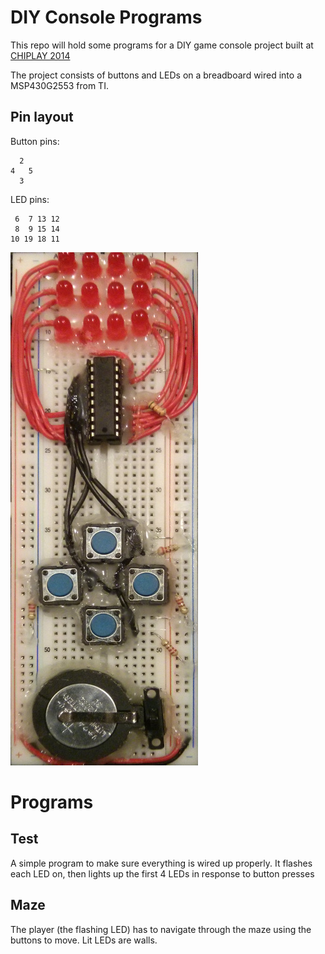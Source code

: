 DIY Console Programs
====================

This repo will hold some programs for a DIY game console project built
at [CHIPLAY 2014](http://chiplay.org/)

The project consists of buttons and LEDs on a breadboard wired into a MSP430G2553 from TI.

Pin layout
----------

Button pins:
```
  2
4   5
  3
```

LED pins:
```
 6  7 13 12
 8  9 15 14
10 19 18 11
```

![Console](https://raw.githubusercontent.com/pR0Ps/diy-console/master/console.jpg)

Programs
========

Test
----
A simple program to make sure everything is wired up properly.
It flashes each LED on, then lights up the first 4 LEDs in response to
button presses

Maze
----
The player (the flashing LED) has to navigate through the maze using
the buttons to move. Lit LEDs are walls.
